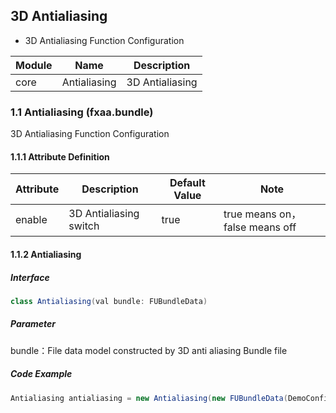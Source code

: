 

## 3D Antialiasing

-  3D Antialiasing Function Configuration

| Module | Name               |  Description                                                   |
| ------ | ---------------------- | ---------------------------------------------------------- |
| core | Antialiasing |  3D Antialiasing                                           |


### 1.1 Antialiasing (fxaa.bundle)

3D Antialiasing Function Configuration

#### 1.1.1 Attribute Definition
| Attribute | Description | Default Value        |  Note|
| ------ | --------- |---- | ------------- |
| enable | 3D Antialiasing switch|    true  | true means on，false means off|


#### 1.1.2 Antialiasing
##### Interface
```java
class Antialiasing(val bundle: FUBundleData)
```
##### Parameter
bundle：File data model constructed by 3D anti aliasing Bundle file

##### Code Example
```java
Antialiasing antialiasing = new Antialiasing(new FUBundleData(DemoConfig.BUNDLE_ANTI_ALIASING));
```



